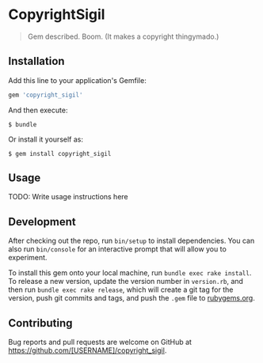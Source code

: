 # CopyrightSigil

> Gem described. Boom. (It makes a copyright thingymado.)

## Installation

Add this line to your application's Gemfile:

```ruby
gem 'copyright_sigil'
```

And then execute:

    $ bundle

Or install it yourself as:

    $ gem install copyright_sigil

## Usage

TODO: Write usage instructions here

## Development

After checking out the repo, run `bin/setup` to install dependencies. You can also run `bin/console` for an interactive prompt that will allow you to experiment.

To install this gem onto your local machine, run `bundle exec rake install`. To release a new version, update the version number in `version.rb`, and then run `bundle exec rake release`, which will create a git tag for the version, push git commits and tags, and push the `.gem` file to [rubygems.org](https://rubygems.org).

## Contributing

Bug reports and pull requests are welcome on GitHub at https://github.com/[USERNAME]/copyright_sigil.

